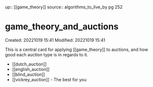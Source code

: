 up:: [[game_theory]]
source:: algorithms_to_live_by pg 252

# game_theory_and_auctions

Created: 20221019 15:41
Modified: 20221019 15:41

This is a central card for applying [[game_theory]] to auctions, and how good each auction type is in regards to it.

- [[dutch_auction]]
- [[english_auction]]
- [[blind_auction]]
- [[vickrey_auction]] - The best for you
